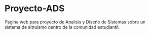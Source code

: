# Proyecto-ADS
Pagina web para proyecto de Analisis y Diseño de Sistemas sobre un sistema de altruismo dentro de la comunidad estudiantil.
